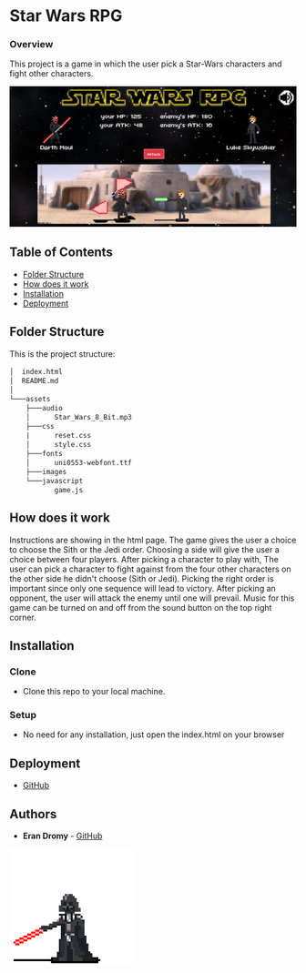 # Star Wars RPG 

### Overview
This project is a game in which the user pick a Star-Wars characters and fight other characters.

<img src="./assets/images/picweb.jpg">

## Table of Contents

- [Folder Structure](#folder-structure)
- [How does it work](#how-does-it-work)
- [Installation](#installation)
- [Deployment](#deployment)

## Folder Structure

This is the project structure:

```
│  index.html
│  README.md
│
└───assets
    ├───audio
    │      Star_Wars_8_Bit.mp3
    ├───css
    |      reset.css
    │      style.css
    ├───fonts
    │      uni0553-webfont.ttf
    ├───images
    └───javascript
           game.js
```
## How does it work
Instructions are showing in the html page.
The game gives the user a choice to choose the Sith or the Jedi order. Choosing a side will give the user a choice between four players. After picking a character to play with, The user can pick a character to fight against from the four other characters on the other side he didn't choose (Sith or Jedi). Picking the right order is important since only one sequence will lead to victory.
After picking an opponent, the user will attack the enemy until one will prevail.
Music for this game can be turned on and off from the sound button on the top right corner.

## Installation

### Clone

- Clone this repo to your local machine. 

### Setup

- No need for any installation, just open the index.html on your browser

## Deployment

* [GitHub](https://erandro.github.io/Star-Wars-RPG/)

## Authors

* **Eran Dromy** - [GitHub](https://github.com/erandro)

<img src="./assets/images/vader.gif" width="220">